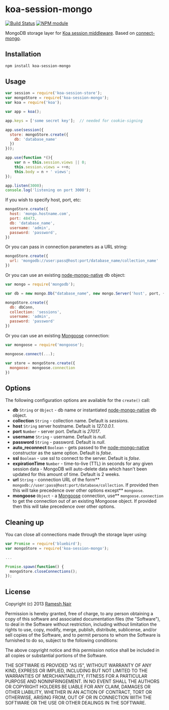 # koa-session-mongo

[![Build Status](https://secure.travis-ci.org/hiddentao/koa-session-mongo.png)](http://travis-ci.org/hiddentao/koa-session-mongo) [![NPM module](https://badge.fury.io/js/koa-session-mongo.png)](https://npmjs.org/package/koa-session-mongo)

MongoDB storage layer for [Koa session middleware](https://github.com/hiddentao/koa-session-store). Based on [connect-mongo](https://github.com/kcbanner/connect-mongo).

## Installation

```bash
npm install koa-session-mongo
```

## Usage

```js
var session = require('koa-session-store');
var mongoStore = require('koa-session-mongo');
var koa = require('koa');

var app = koa();

app.keys = ['some secret key'];  // needed for cookie-signing

app.use(session({
  store: mongoStore.create({
    db: 'database_name'
  })
}));

app.use(function *(){
    var n = this.session.views || 0;
    this.session.views = ++n;
    this.body = n + ' views';
});

app.listen(3000);
console.log('listening on port 3000');
```

If you wish to specify host, port, etc:

```js
mongoStore.create({
  host: 'mongo.hostname.com',
  port: 48473,
  db: 'database_name',
  username: 'admin',
  password: 'password',
})
```

Or you can pass in connection parameters as a URL string:

```js
mongoStore.create({
  url: 'mongodb://user:pass@host:port/database_name/collection_name'
})
```

Or you can use an existing [node-mongo-native](https://github.com/mongodb/node-mongodb-native) db object:

```js
var mongo = require('mongodb');

var db = new mongo.Db("database_name", new mongo.Server('host', port, {}), { w: 1 });

mongoStore.create({
  db: dbConn,
  collection: 'sessions',
  username: 'admin',
  password: 'password'
})
```

Or you can use an existing [Mongoose](https://github.com/LearnBoost/mongoose) connection:

```js
var mongoose = require('mongoose');

mongoose.connect(...);

var store = mongoStore.create({
  mongoose: mongoose.connection
})
```


## Options

The following configuration options are available for the `create()` call:

  * **db** `String` or `Object` - db name or instantiated [node-mongo-native](https://github.com/mongodb/node-mongodb-native) db object.
  * **collection** `String` - collection name. Default is _sessions_.
  * **host** `String` server hostname. Default is _127.0.0.1_.
  * **port** `Number` - server port. Default is _27017_.
  * **username** `String` - username. Default is _null_.
  * **password** `String` - password. Default is _null_.
  * **auto_reconnect** `Boolean` - gets passed to the [node-mongo-native](https://github.com/mongodb/node-mongodb-native) constructor as the same option. Default is _false_.
  * **ssl** `Boolean` - use ssl to connect to the server. Default is _false_.
  * **expirationTime** `Number` - time-to-live (TTL) in seconds for any given session data - MongoDB will auto-delete data which hasn't been updated for this amount of time. Default is 2 weeks.
  * **url** `String` - connection URL of the form** `mongodb://user:pass@host:port/database/collection`. If provided then this will take precedence over other options except** `mongoose`.
  * **mongoose** `Object` - a [Mongoose](https://github.com/LearnBoost/mongoose) connection, use** `mongoose.connection` to get the connection out of an existing Mongoose object.  If provided then this will take precedence over other options.

## Cleaning up

You can close all connections made through the storage layer using:

```js
var Promise = require('bluebird');
var mongoStore = require('koa-session-mongo');

...

Promise.spawn(function() {
  mongoStore.closeConnections();
});
```

## License

Copyright (c) 2013 [Ramesh Nair](http://hiddentao.com/)

Permission is hereby granted, free of charge, to any person obtaining a copy
of this software and associated documentation files (the "Software"), to deal
in the Software without restriction, including without limitation the rights
to use, copy, modify, merge, publish, distribute, sublicense, and/or sell
copies of the Software, and to permit persons to whom the Software is
furnished to do so, subject to the following conditions:

The above copyright notice and this permission notice shall be included in
all copies or substantial portions of the Software.

THE SOFTWARE IS PROVIDED "AS IS", WITHOUT WARRANTY OF ANY KIND, EXPRESS OR
IMPLIED, INCLUDING BUT NOT LIMITED TO THE WARRANTIES OF MERCHANTABILITY,
FITNESS FOR A PARTICULAR PURPOSE AND NONINFRINGEMENT. IN NO EVENT SHALL THE
AUTHORS OR COPYRIGHT HOLDERS BE LIABLE FOR ANY CLAIM, DAMAGES OR OTHER
LIABILITY, WHETHER IN AN ACTION OF CONTRACT, TORT OR OTHERWISE, ARISING FROM,
OUT OF OR IN CONNECTION WITH THE SOFTWARE OR THE USE OR OTHER DEALINGS IN
THE SOFTWARE.

